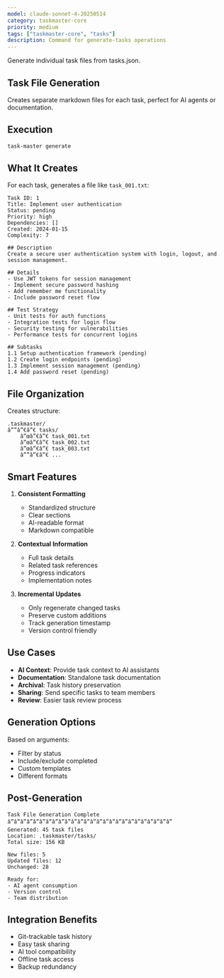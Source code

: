 ```yaml
---
model: claude-sonnet-4-20250514
category: taskmaster-core
priority: medium
tags: ["taskmaster-core", "tasks"]
description: Command for generate-tasks operations
---
```


Generate individual task files from tasks.json.

## Task File Generation

Creates separate markdown files for each task, perfect for AI agents or documentation.

## Execution

```bash
task-master generate
```

## What It Creates

For each task, generates a file like `task_001.txt`:

```
Task ID: 1
Title: Implement user authentication
Status: pending
Priority: high
Dependencies: []
Created: 2024-01-15
Complexity: 7

## Description
Create a secure user authentication system with login, logout, and session management.

## Details
- Use JWT tokens for session management
- Implement secure password hashing
- Add remember me functionality
- Include password reset flow

## Test Strategy
- Unit tests for auth functions
- Integration tests for login flow
- Security testing for vulnerabilities
- Performance tests for concurrent logins

## Subtasks
1.1 Setup authentication framework (pending)
1.2 Create login endpoints (pending)
1.3 Implement session management (pending)
1.4 Add password reset (pending)
```

## File Organization

Creates structure:
```
.taskmaster/
â””â”€â”€ tasks/
    â”œâ”€â”€ task_001.txt
    â”œâ”€â”€ task_002.txt
    â”œâ”€â”€ task_003.txt
    â””â”€â”€ ...
```

## Smart Features

1. **Consistent Formatting**
   - Standardized structure
   - Clear sections
   - AI-readable format
   - Markdown compatible

2. **Contextual Information**
   - Full task details
   - Related task references
   - Progress indicators
   - Implementation notes

3. **Incremental Updates**
   - Only regenerate changed tasks
   - Preserve custom additions
   - Track generation timestamp
   - Version control friendly

## Use Cases

- **AI Context**: Provide task context to AI assistants
- **Documentation**: Standalone task documentation
- **Archival**: Task history preservation
- **Sharing**: Send specific tasks to team members
- **Review**: Easier task review process

## Generation Options

Based on arguments:
- Filter by status
- Include/exclude completed
- Custom templates
- Different formats

## Post-Generation

```
Task File Generation Complete
â”â”â”â”â”â”â”â”â”â”â”â”â”â”â”â”â”â”â”â”â”â”â”â”â”â”
Generated: 45 task files
Location: .taskmaster/tasks/
Total size: 156 KB

New files: 5
Updated files: 12
Unchanged: 28

Ready for:
- AI agent consumption
- Version control
- Team distribution
```

## Integration Benefits

- Git-trackable task history
- Easy task sharing
- AI tool compatibility
- Offline task access
- Backup redundancy


